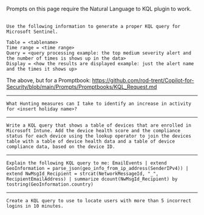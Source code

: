 Prompts on this page require the Natural Language to KQL plugin to work.
<br><br>
```
Use the following information to generate a proper KQL query for Microsoft Sentinel.

Table = <tablename>
Time range = <time range>
Query = <query processing example: the top medium severity alert and the number of times is shows up in the data>
Display = <how the results are displayed example: just the alert name and the times it shows up>
```

The above, but for a Promptbook: https://github.com/rod-trent/Copilot-for-Security/blob/main/Prompts/Promptbooks/KQL_Request.md

---
```
What Hunting measures can I take to identify an increase in activity for <insert holiday name>?
```
---
```
Write a KQL query that shows a table of devices that are enrolled in Microsoft Intune. Add the device health score and the compliance status for each device using the lookup operator to join the devices table with a table of device health data and a table of device compliance data, based on the device ID.
```
---
```
Explain the following KQL query to me: EmailEvents | extend GeoInformation = parse_json(geo_info_from_ip_address(SenderIPv4)) | extend NwMsgId_Recipient = strcat(NetworkMessageId, "_", RecipientEmailAddress) | summarize dcount(NwMsgId_Recipient) by tostring(GeoInformation.country)
```
---
```
Create a KQL query to use to locate users with more than 5 incorrect logins in 10 minutes.
```
